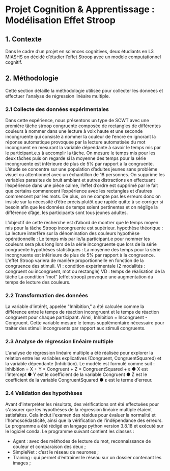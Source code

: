 # Projet Cognition & Apprentissage : Modélisation Effet Stroop

## 1. Contexte
Dans le cadre d’un projet en sciences cognitives, deux étudiants en L3 MIASHS on décidé
d’étudier l’effet Stroop avec un modèle computationnel cognitif.

## 2. Méthodologie
Cette section détaille la méthodologie utilisée pour collecter les données et effectuer
l'analyse de régression linéaire multiple.

### 2.1 Collecte des données expérimentales
Dans cette expérience, nous présentons un type de SCWT avec une première tâche stroop
congruente composée de rectangles de différentes couleurs à nommer dans une lecture à
voix haute et une seconde incongruente qui consiste à nommer la couleur de l’encre en
ignorant la réponse automatique provoquée par la lecture automatisée du mot incongruent
en mesurant la variable dépendante à savoir le temps mis par le participant.e.s à accomplir
la tâche. On mesure le temps mis pour les deux tâches puis on regarde si la moyenne des
temps pour la série incongruente est inférieure de plus de 5% par rapport à la congruente.
L’étude se concentre sur une population d’adultes jeunes sans problème visuel ou
attentionnel avec un échantillon de 18 personnes. On supprime les variables parasites de
bruit ambiant et autres distractions en effectuant l’expérience dans une pièce calme, l’effet
d’ordre est supprimé par le fait que certains commencent l’expérience avec les rectangles et
d’autres commencent par les mots. De plus, on ne compte pas les erreurs donc on insiste
sur la nécessité d’être précis plutôt que rapide quitte à se corriger si besoin afin que les
données de temps soient pertinentes et on néglige la différence d’âge, les participants sont
tous jeunes adultes.

L’objectif de cette recherche est d’abord de montrer que le temps moyen mis pour la tâche
Stroop incongruente est supérieur.
hypothèse théorique : La lecture interfère sur la dénomination des couleurs
hypothèse opérationnelle : Le temps mis par le/la participant.e pour nommer les couleurs
sera plus long lors de la série incongruente que lors de la série congruente
hypothèses statistiques : La moyenne des temps pour la série incongruente est inférieure
de plus de 5% par rapport à la congruence.
L'effet Stroop variera de manière proportionnelle en fonction de la congruence des stimuli.
VI : condition expérimentale (2 modalités : congruent ou incongruent, mot ou rectangle)
VD : temps de réalisation de la tâche
La condition “mot” (effet stroop) provoque une augmentation du temps de lecture des
couleurs.

### 2.2 Transformation des données
La variable d'intérêt, appelée "Inhibition," a été calculée comme la différence entre le temps
de réaction incongruent et le temps de réaction congruent pour chaque participant. Ainsi,
Inhibition = Incongruent - Congruent. Cette variable mesure le temps supplémentaire
nécessaire pour traiter des stimuli incongruents par rapport aux stimuli congruents.

### 2.3 Analyse de régression linéaire multiple
L'analyse de régression linéaire multiple a été réalisée pour explorer la relation entre les
variables explicatives (Congruent, CongruentSquared) et la variable dépendante (Inhibition).
Le modèle est formulé comme suit :
Inhibition = X + Y * Congruent + Z * CongruentSquared + ε
● X est l'intercept
● Y est le coefficient de la variable Congruent
● Z est le coefficient de la variable CongruentSquared
● ε est le terme d'erreur.

### 2.4 Validation des hypothèses
Avant d'interpréter les résultats, des vérifications ont été effectuées pour s'assurer que les
hypothèses de la régression linéaire multiple étaient satisfaites. Cela inclut l'examen des
résidus pour évaluer la normalité et l'homoscédasticité, ainsi que la vérification de
l'indépendance des erreurs.
Le programme a été rédigé en langage python version 3.8.18 et exécuté sur le logiciel
conda.
Le programme suivant contient les classes :
- Agent : avec des méthodes de lecture du mot, reconnaissance de couleur et
comparaison des deux ;
- SimpleNet : c’est le réseau de neurones ;
- Training : qui permet d’entraîner le réseau sur un dossier contenant les images ;

